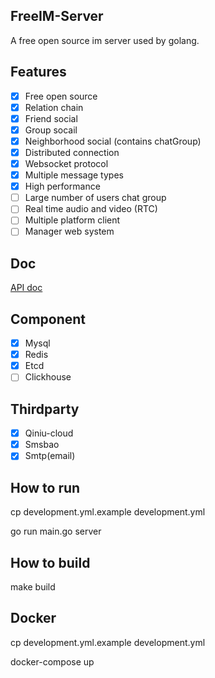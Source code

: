 ## FreeIM-Server

A free open source im server used by golang.

## Features

- [x] Free open source
- [x] Relation chain
- [x] Friend social
- [x] Group socail
- [x] Neighborhood social (contains chatGroup)
- [x] Distributed connection
- [x] Websocket protocol
- [x] Multiple message types
- [x] High performance
- [ ] Large number of users chat group
- [ ] Real time audio and video (RTC)
- [ ] Multiple platform client
- [ ] Manager web system

## Doc

[API doc](docs/api.md)

## Component

- [x] Mysql
- [x] Redis
- [x] Etcd
- [ ] Clickhouse

## Thirdparty

- [x] Qiniu-cloud
- [x] Smsbao
- [x] Smtp(email)

## How to run

cp development.yml.example development.yml

go run main.go server

## How to build

make build

## Docker

cp development.yml.example development.yml

docker-compose up